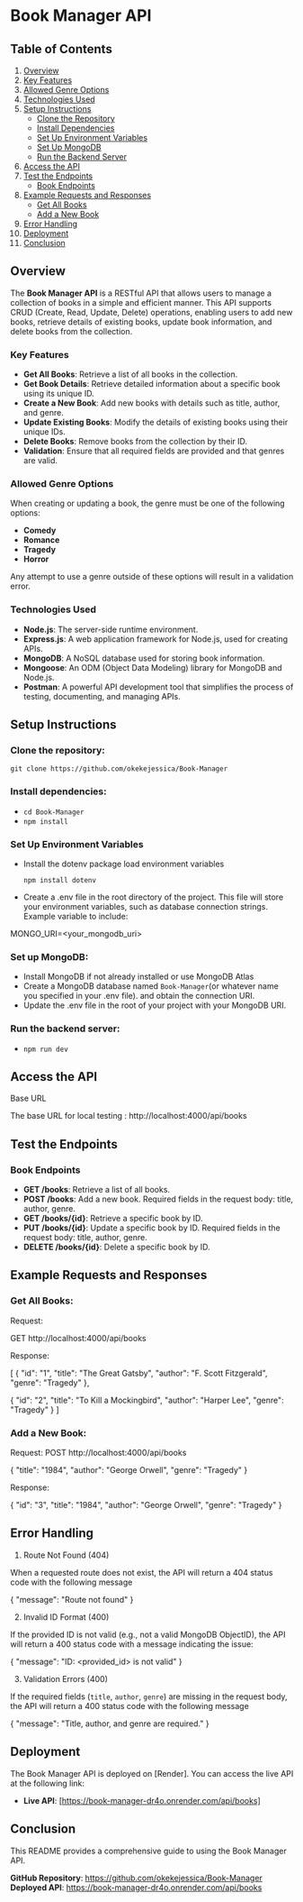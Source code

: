 # Book Manager API

## Table of Contents

1. [Overview](#overview)
2. [Key Features](#key-features)
3. [Allowed Genre Options](#allowed-genre-options)
4. [Technologies Used](#technologies-used)
5. [Setup Instructions](#setup-instructions)
   - [Clone the Repository](#clone-the-repository)
   - [Install Dependencies](#install-dependencies)
   - [Set Up Environment Variables](#set-up-environment-variables)
   - [Set Up MongoDB](#set-up-mongodb)
   - [Run the Backend Server](#run-the-backend-server)
6. [Access the API](#access-the-api)
7. [Test the Endpoints](#test-the-endpoints)
   - [Book Endpoints](#book-endpoints)
8. [Example Requests and Responses](#example-requests-and-responses)
   - [Get All Books](#get-all-books)
   - [Add a New Book](#add-a-new-book)
9. [Error Handling](#error-handling)
10. [Deployment](#deployment)
11. [Conclusion](#conclusion)

## Overview

The **Book Manager API** is a RESTful API that allows users to manage a collection of books in a simple and efficient manner. This API supports CRUD (Create, Read, Update, Delete) operations, enabling users to add new books, retrieve details of existing books, update book information, and delete books from the collection.

### Key Features

- **Get All Books**: Retrieve a list of all books in the collection.
- **Get Book Details**: Retrieve detailed information about a specific book using its unique ID.
- **Create a New Book**: Add new books with details such as title, author, and genre.
- **Update Existing Books**: Modify the details of existing books using their unique IDs.
- **Delete Books**: Remove books from the collection by their ID.
- **Validation**: Ensure that all required fields are provided and that genres are valid.

### Allowed Genre Options

When creating or updating a book, the genre must be one of the following options:

- **Comedy**
- **Romance**
- **Tragedy**
- **Horror**

Any attempt to use a genre outside of these options will result in a validation error.

### Technologies Used

- **Node.js**: The server-side runtime environment.
- **Express.js**: A web application framework for Node.js, used for creating APIs.
- **MongoDB**: A NoSQL database used for storing book information.
- **Mongoose**: An ODM (Object Data Modeling) library for MongoDB and Node.js.
- **Postman**: A powerful API development tool that simplifies the process of testing, documenting, and managing APIs.

## Setup Instructions

### Clone the repository:

`git clone https://github.com/okekejessica/Book-Manager`

### Install dependencies:

- `cd Book-Manager`
- `npm install`

### Set Up Environment Variables

- Install the dotenv package load environment variables

    `npm install dotenv`

- Create a .env file in the root directory of the project. This file will store your environment variables, such as database connection strings.
  Example variable to include:

MONGO_URI=<your_mongodb_uri>

### Set up MongoDB:

- Install MongoDB if not already installed or use MongoDB Atlas
- Create a MongoDB database named `Book-Manager`(or whatever name you specified in your .env file). and obtain the connection URI.
- Update the .env file in the root of your project with your MongoDB URI.

### Run the backend server:

- `npm run dev`

## Access the API

Base URL

The base URL for local testing :
http://localhost:4000/api/books

## Test the Endpoints

### Book Endpoints

- **GET /books**: Retrieve a list of all books.
- **POST /books**: Add a new book. Required fields in the request body: title, author, genre.
- **GET /books/{id}**: Retrieve a specific book by ID.
- **PUT /books/{id}**: Update a specific book by ID. Required fields in the request body: title, author, genre.
- **DELETE /books/{id}**: Delete a specific book by ID.

## Example Requests and Responses

### Get All Books:

Request:

GET http://localhost:4000/api/books

Response:

[
{
"id": "1",
"title": "The Great Gatsby",
"author": "F. Scott Fitzgerald",
"genre": "Tragedy"
},

{
"id": "2",
"title": "To Kill a Mockingbird",
"author": "Harper Lee",
"genre": "Tragedy"
}
]

### Add a New Book:

Request:
POST http://localhost:4000/api/books

{
"title": "1984",
"author": "George Orwell",
"genre": "Tragedy"
}

Response:

{
"id": "3",
"title": "1984",
"author": "George Orwell",
"genre": "Tragedy"
}

## Error Handling

1. Route Not Found (404)

When a requested route does not exist, the API will return a 404 status code with the following message

{
"message": "Route not found"
}

2. Invalid ID Format (400)

If the provided ID is not valid (e.g., not a valid MongoDB ObjectID), the API will return a 400 status code with a message indicating the issue:

{
"message": "ID: <provided_id> is not valid"
}

3. Validation Errors (400)

If the required fields (`title`, `author`, `genre`) are missing in the request body, the API will return a 400 status code with the following message

{
"message": "Title, author, and genre are required."
}

## Deployment

The Book Manager API is deployed on [Render]. You can access the live API at the following link:

- **Live API**: [https://book-manager-dr4o.onrender.com/api/books]

## Conclusion

This README provides a comprehensive guide to using the Book Manager API. 

**GitHub Repository**: https://github.com/okekejessica/Book-Manager
**Deployed API**: https://book-manager-dr4o.onrender.com/api/books
